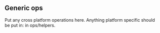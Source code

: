 ## Generic ops

Put any cross platform operations here. Anything platform specific should be put in:
in ops/helpers.